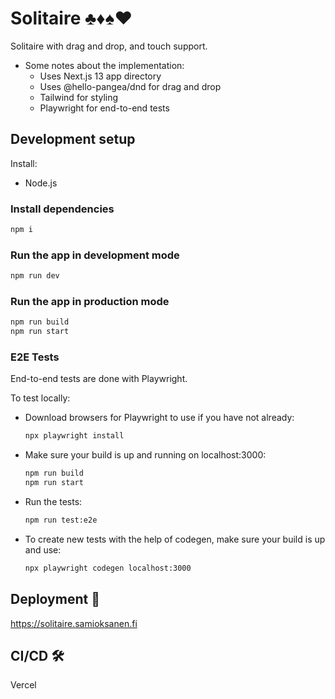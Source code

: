 # Solitaire ♣️♦️♠️♥️

Solitaire with drag and drop, and touch support.

-   Some notes about the implementation:
    -   Uses Next.js 13 app directory
    -   Uses @hello-pangea/dnd for drag and drop
    -   Tailwind for styling
    -   Playwright for end-to-end tests

## Development setup

Install:

-   Node.js

### Install dependencies

```bash
npm i
```

### Run the app in development mode

```bash
npm run dev
```

### Run the app in production mode

```bash
npm run build
npm run start
```

### E2E Tests

End-to-end tests are done with Playwright.

To test locally:

-   Download browsers for Playwright to use if you have not already:
    ```bash
    npx playwright install
    ```
-   Make sure your build is up and running on localhost:3000:
    ```bash
    npm run build
    npm run start
    ```
-   Run the tests:

    ```bash
    npm run test:e2e
    ```

-   To create new tests with the help of codegen, make sure your build is up and use:
    ```bash
    npx playwright codegen localhost:3000
    ```

## Deployment 🚚

https://solitaire.samioksanen.fi

## CI/CD 🛠

Vercel
